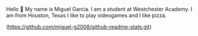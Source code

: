Hello 👋
My name is Miguel Garcia. I am a student at Westchester Academy. I am from Houston, Texas I like to play videogames and I like pizza.

(https://github.com/miguel-g2008/github-readme-stats.git)
